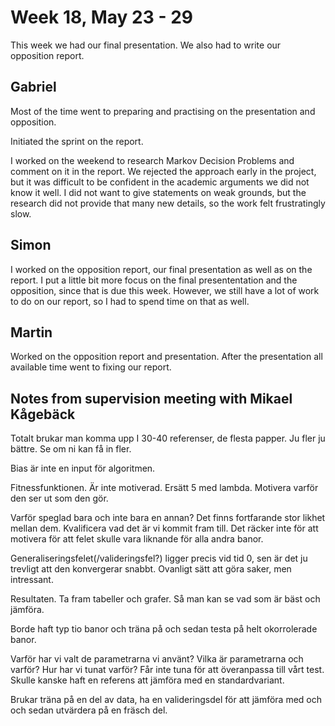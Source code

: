 # Week 18, May 23 - 29
This week we had our final presentation. We also had to write our opposition report. 

## Gabriel
Most of the time went to preparing and practising on the presentation and opposition. 

Initiated the sprint on the report. 

I worked on the weekend to research Markov Decision Problems and comment on it in the report. We rejected the approach early in the project, but it was difficult to be confident in the academic arguments we did not know it well. I did not want to give statements on weak grounds, but the research did not provide that many new details, so the work felt frustratingly slow.

## Simon
I worked on the opposition report, our final presentation as well as on the report. I put a little bit more focus on the final presententation and the opposition, since that is due this week. However, we still have a lot of work to do on our report, so I had to spend time on that as well.

## Martin
Worked on the opposition report and presentation. After the presentation all available time went to fixing our report. 

## Notes from supervision meeting with Mikael Kågebäck
Totalt brukar man komma upp I 30-40 referenser, de flesta papper. Ju fler ju bättre. Se om ni kan få in fler.

Bias är inte en input för algoritmen.

Fitnessfunktionen. Är inte motiverad. Ersätt 5 med lambda. Motivera varför den ser ut som den gör. 

Varför speglad bara och inte bara en annan? Det finns fortfarande stor likhet mellan dem. Kvalificera vad det är vi kommit fram till. Det räcker inte för att motivera för att felet skulle vara liknande för alla andra  banor.

Generaliseringsfelet(/valideringsfel?) ligger precis vid tid 0, sen är det ju trevligt att den konvergerar snabbt. Ovanligt sätt att göra saker, men intressant. 

Resultaten. Ta fram tabeller och grafer. Så man kan se vad som är bäst och jämföra.

Borde haft typ tio banor och träna på och sedan testa på helt okorrolerade banor. 

Varför har vi valt de parametrarna vi använt? Vilka är parametrarna och varför? Hur har vi tunat varför? Får inte tuna för att överanpassa till vårt test. Skulle kanske haft en referens att jämföra med en standardvariant. 

Brukar träna på en del av data, ha en valideringsdel för att jämföra med och och sedan utvärdera på en fräsch del.
